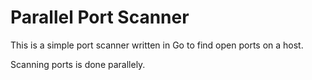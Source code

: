 # Parallel Port Scanner

This is a simple port scanner written in Go to find open ports on a host.

Scanning ports is done parallely.
